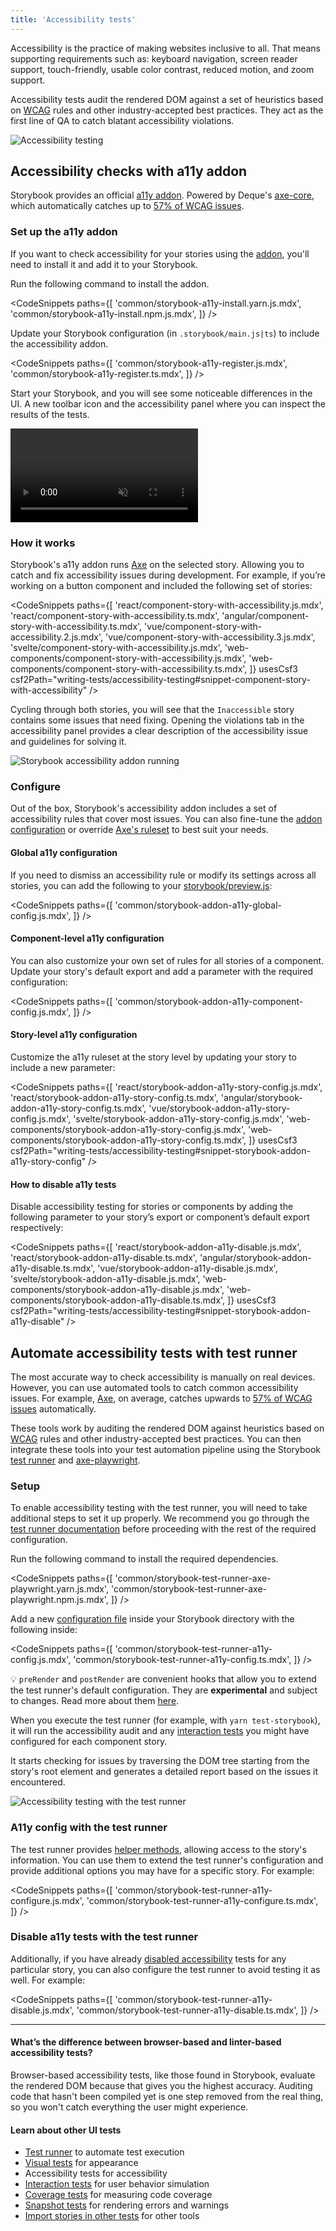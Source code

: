 ```yaml
---
title: 'Accessibility tests'
---
```


Accessibility is the practice of making websites inclusive to all. That means supporting requirements such as: keyboard navigation, screen reader support, touch-friendly, usable color contrast, reduced motion, and zoom support.

Accessibility tests audit the rendered DOM against a set of heuristics based on [WCAG](https://www.w3.org/WAI/standards-guidelines/wcag/) rules and other industry-accepted best practices. They act as the first line of QA to catch blatant accessibility violations.

![Accessibility testing](./accessibility-testing-storybook.gif)

## Accessibility checks with a11y addon

Storybook provides an official [a11y addon](https://storybook.js.org/addons/@storybook/addon-a11y). Powered by Deque's [axe-core](https://github.com/dequelabs/axe-core), which automatically catches up to [57% of WCAG issues](https://www.deque.com/blog/automated-testing-study-identifies-57-percent-of-digital-accessibility-issues/).

### Set up the a11y addon

If you want to check accessibility for your stories using the [addon](https://storybook.js.org/addons/@storybook/addon-a11y/), you'll need to install it and add it to your Storybook.

Run the following command to install the addon.

<!-- prettier-ignore-start -->

<CodeSnippets
  paths={[
    'common/storybook-a11y-install.yarn.js.mdx',
    'common/storybook-a11y-install.npm.js.mdx',
  ]}
/>

<!-- prettier-ignore-end -->

Update your Storybook configuration (in `.storybook/main.js|ts`) to include the accessibility addon.

<!-- prettier-ignore-start -->

<CodeSnippets
  paths={[
    'common/storybook-a11y-register.js.mdx',
    'common/storybook-a11y-register.ts.mdx',
  ]}
/>

<!-- prettier-ignore-end -->

Start your Storybook, and you will see some noticeable differences in the UI. A new toolbar icon and the accessibility panel where you can inspect the results of the tests.

<video autoPlay muted playsInline loop>
  <source
    src="storybook-a11y-starter-setup-optimized.mp4"
    type="video/mp4"
  />
</video>

### How it works

Storybook's a11y addon runs [Axe](https://github.com/dequelabs/axe-core) on the selected story. Allowing you to catch and fix accessibility issues during development. For example, if you’re working on a button component and included the following set of stories:

<!-- prettier-ignore-start -->

<CodeSnippets
  paths={[
    'react/component-story-with-accessibility.js.mdx',
    'react/component-story-with-accessibility.ts.mdx',
    'angular/component-story-with-accessibility.ts.mdx',
    'vue/component-story-with-accessibility.2.js.mdx',
    'vue/component-story-with-accessibility.3.js.mdx',
    'svelte/component-story-with-accessibility.js.mdx',
    'web-components/component-story-with-accessibility.js.mdx',
    'web-components/component-story-with-accessibility.ts.mdx',
  ]}
  usesCsf3
  csf2Path="writing-tests/accessibility-testing#snippet-component-story-with-accessibility"
/>

<!-- prettier-ignore-end -->

Cycling through both stories, you will see that the `Inaccessible` story contains some issues that need fixing. Opening the violations tab in the accessibility panel provides a clear description of the accessibility issue and guidelines for solving it.

![Storybook accessibility addon running](./storybook-a11y-addon-unoptimized.png)

### Configure

Out of the box, Storybook's accessibility addon includes a set of accessibility rules that cover most issues. You can also fine-tune the [addon configuration](https://github.com/storybookjs/storybook/tree/next/code/addons/a11y#parameters) or override [Axe's ruleset](https://github.com/storybookjs/storybook/tree/next/code/addons/a11y#handling-failing-rules) to best suit your needs.

#### Global a11y configuration

If you need to dismiss an accessibility rule or modify its settings across all stories, you can add the following to your [storybook/preview.js](../configure/overview.md#configure-story-rendering):

<!-- prettier-ignore-start -->

<CodeSnippets
  paths={[
    'common/storybook-addon-a11y-global-config.js.mdx',
  ]}
/>

<!-- prettier-ignore-end -->

#### Component-level a11y configuration

You can also customize your own set of rules for all stories of a component. Update your story's default export and add a parameter with the required configuration:

<!-- prettier-ignore-start -->

<CodeSnippets
  paths={[
    'common/storybook-addon-a11y-component-config.js.mdx',
  ]}
/>

<!-- prettier-ignore-end -->

#### Story-level a11y configuration

Customize the a11y ruleset at the story level by updating your story to include a new parameter:

<!-- prettier-ignore-start -->

<CodeSnippets
  paths={[
    'react/storybook-addon-a11y-story-config.js.mdx',
    'react/storybook-addon-a11y-story-config.ts.mdx',
    'angular/storybook-addon-a11y-story-config.ts.mdx',
    'vue/storybook-addon-a11y-story-config.js.mdx',
    'svelte/storybook-addon-a11y-story-config.js.mdx',
    'web-components/storybook-addon-a11y-story-config.js.mdx',
    'web-components/storybook-addon-a11y-story-config.ts.mdx',
  ]}
  usesCsf3
  csf2Path="writing-tests/accessibility-testing#snippet-storybook-addon-a11y-story-config"
/>

<!-- prettier-ignore-end -->

#### How to disable a11y tests

Disable accessibility testing for stories or components by adding the following parameter to your story’s export or component’s default export respectively:

<!-- prettier-ignore-start -->

<CodeSnippets
  paths={[
   'react/storybook-addon-a11y-disable.js.mdx',
   'react/storybook-addon-a11y-disable.ts.mdx',
   'angular/storybook-addon-a11y-disable.ts.mdx',
   'vue/storybook-addon-a11y-disable.js.mdx',
   'svelte/storybook-addon-a11y-disable.js.mdx',
   'web-components/storybook-addon-a11y-disable.js.mdx',
   'web-components/storybook-addon-a11y-disable.ts.mdx',
  ]}
  usesCsf3
  csf2Path="writing-tests/accessibility-testing#snippet-storybook-addon-a11y-disable"
/>

<!-- prettier-ignore-end -->

## Automate accessibility tests with test runner

The most accurate way to check accessibility is manually on real devices. However, you can use automated tools to catch common accessibility issues. For example, [Axe](https://www.deque.com/axe/), on average, catches upwards to [57% of WCAG issues](https://www.deque.com/blog/automated-testing-study-identifies-57-percent-of-digital-accessibility-issues/) automatically.

These tools work by auditing the rendered DOM against heuristics based on [WCAG](https://www.w3.org/WAI/standards-guidelines/wcag/) rules and other industry-accepted best practices. You can then integrate these tools into your test automation pipeline using the Storybook [test runner](./test-runner.md#test-hook-api-experimental) and [axe-playwright](https://github.com/abhinaba-ghosh/axe-playwright).

### Setup

To enable accessibility testing with the test runner, you will need to take additional steps to set it up properly. We recommend you go through the [test runner documentation](./test-runner.md) before proceeding with the rest of the required configuration.

Run the following command to install the required dependencies.

<!-- prettier-ignore-start -->

<CodeSnippets
  paths={[
    'common/storybook-test-runner-axe-playwright.yarn.js.mdx',
    'common/storybook-test-runner-axe-playwright.npm.js.mdx',
  ]}
/>

<!-- prettier-ignore-end -->

Add a new [configuration file](./test-runner.md#test-hook-api-experimental) inside your Storybook directory with the following inside:

<!-- prettier-ignore-start -->

<CodeSnippets
  paths={[
    'common/storybook-test-runner-a11y-config.js.mdx',
    'common/storybook-test-runner-a11y-config.ts.mdx',
  ]}
/>

<!-- prettier-ignore-end -->

<div class="aside">

💡 `preRender` and `postRender` are convenient hooks that allow you to extend the test runner's default configuration. They are **experimental** and subject to changes. Read more about them [here](./test-runner.md#test-hook-api-experimental).

</div>

When you execute the test runner (for example, with `yarn test-storybook`), it will run the accessibility audit and any [interaction tests](./interaction-testing.md) you might have configured for each component story.

It starts checking for issues by traversing the DOM tree starting from the story's root element and generates a detailed report based on the issues it encountered.

![Accessibility testing with the test runner](./test-runner-a11y-optimized.png)

### A11y config with the test runner

The test runner provides [helper methods](./test-runner.md#helpers), allowing access to the story's information. You can use them to extend the test runner's configuration and provide additional options you may have for a specific story. For example:

<!-- prettier-ignore-start -->

<CodeSnippets
  paths={[
    'common/storybook-test-runner-a11y-configure.js.mdx',
    'common/storybook-test-runner-a11y-configure.ts.mdx',
  ]}
/>

<!-- prettier-ignore-end -->

### Disable a11y tests with the test runner

Additionally, if you have already [disabled accessibility](#how-to-disable-a11y-tests) tests for any particular story, you can also configure the test runner to avoid testing it as well. For example:

<!-- prettier-ignore-start -->

<CodeSnippets
  paths={[
    'common/storybook-test-runner-a11y-disable.js.mdx',
    'common/storybook-test-runner-a11y-disable.ts.mdx',
  ]}
/>

<!-- prettier-ignore-end -->

---

#### What’s the difference between browser-based and linter-based accessibility tests?

Browser-based accessibility tests, like those found in Storybook, evaluate the rendered DOM because that gives you the highest accuracy. Auditing code that hasn't been compiled yet is one step removed from the real thing, so you won't catch everything the user might experience.

#### Learn about other UI tests

- [Test runner](./test-runner.md) to automate test execution
- [Visual tests](./visual-testing.md) for appearance
- Accessibility tests for accessibility
- [Interaction tests](./interaction-testing.md) for user behavior simulation
- [Coverage tests](./test-coverage.md) for measuring code coverage
- [Snapshot tests](./snapshot-testing.md) for rendering errors and warnings
- [Import stories in other tests](./importing-stories-in-tests.md) for other tools
